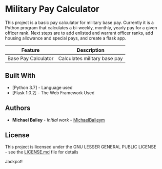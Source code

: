 # Military Pay Calculator
This project is a basic pay calculator for military base pay. Currently it is a Python program
that calculates a bi-weekly, monthly, yearly pay for a given officer rank. Next steps are to 
add enlisted and warrant officer ranks, add housing allowance and special pays, and create a flask app.

|Feature            | Description                |
|-------------------|----------------------------|
|Base Pay Calculator|Calculates military base pay|

## Built With
* [Python 3.7] - Language used
* [Flask 1.0.2] - The Web Framework Used

## Authors

* **Michael Bailey** - *Initial work* - [MichaelBaileym](https://github.com/michaelbaileym)

## License

This project is licensed under the GNU LESSER GENERAL PUBLIC LICENSE - see the [LICENSE.md](LICENSE.md) file for details

Jackpot!